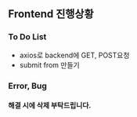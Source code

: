 ## Frontend 진행상황


### To Do List
- axios로 backend에 GET, POST요청
- submit from 만들기

### Error, Bug


#### 해결 시에 삭제 부탁드립니다.